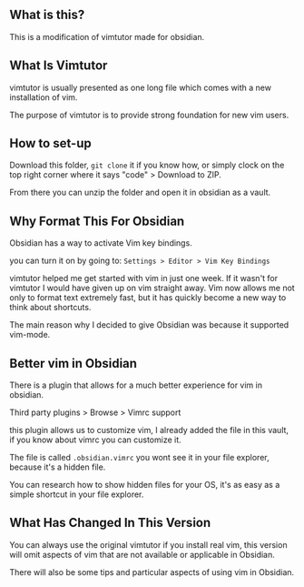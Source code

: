 
## What is this?
This is a modification of vimtutor made for obsidian.

## What Is Vimtutor
vimtutor is usually presented as one long file which comes with a new installation of vim.

The purpose of vimtutor is to provide strong foundation for new vim users.

## How to set-up
Download this folder, `git clone` it if you know how, or simply clock on the top right corner where it says "code" > Download to ZIP.

From there you can unzip the folder and open it in obsidian as a vault.

## Why Format This For Obsidian
Obsidian has a way to activate Vim key bindings.

you can turn it on by going to:
`Settings > Editor > Vim Key Bindings`

vimtutor helped me get started with vim in just one week. If it wasn't for vimtutor I would have given up on vim straight away. Vim now allows me not only to format text extremely fast, but it has quickly become a new way to think about shortcuts.

The main reason why I decided to give Obsidian was because it supported vim-mode.

## Better vim in Obsidian
There is a plugin that allows for a much better experience for vim in obsidian.

Third party plugins > Browse > Vimrc support

this plugin allows us to customize vim, I already added the file in this vault, if you know about vimrc you can customize it.

The file is called `.obsidian.vimrc` you wont see it in your file explorer, because it's a hidden file. 

You can research how to show hidden files for your OS, it's as easy as a simple shortcut in your file explorer.

## What Has Changed In This Version

You can always use the original vimtutor if you install real vim, this version will omit aspects of vim that are not available or applicable in Obsidian.

There will also be some tips and particular aspects of using vim in Obsidian.
